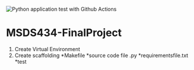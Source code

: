 ![Python application test with Github Actions](https://github.com/jimdorbish/MSDS434-FinalProject/workflows/Python%20application%20test%20with%20Github%20Actions/badge.svg)

# MSDS434-FinalProject
1. Create Virtual Environment
2. Create scaffolding
    *Makefile
    *source code file .py
    *requirementsfile.txt
    *test

